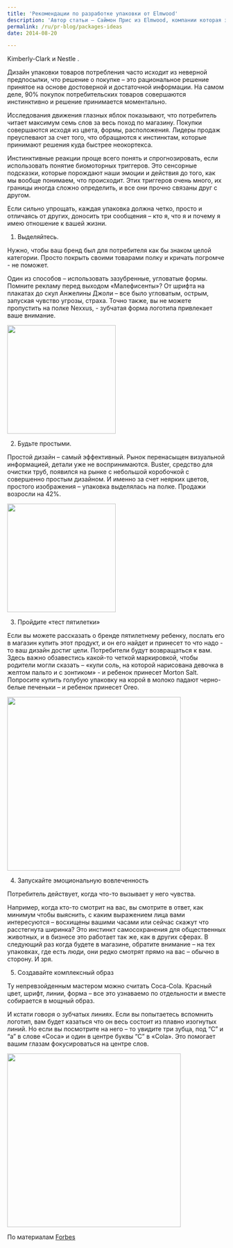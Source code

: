 ```yaml
---
title: 'Рекомендации по разработке упаковки от Elmwood'
description: 'Автор статьи – Саймон Прис из Elmwood, компании которая занимается дизайном брендов, и работает с такими клиентами, как Kimberly-Clark и Nestle .'
permalink: /ru/pr-blog/packages-ideas
date: 2014-08-20

---
```


Kimberly-Clark и Nestle .

Дизайн упаковки товаров потребления часто исходит из  неверной предпосылки, что решение о покупке – это рациональное решение принятое на основе достоверной и достаточной информации. На самом деле, 90% покупок потребительских товаров совершаются инстинктивно и решение принимается моментально.

Исследования движения глазных яблок показывают, что потребитель читает максимум семь слов за весь поход по магазину. Покупки совершаются исходя из цвета, формы, расположения. Лидеры продаж преуспевают за счет того, что обращаются к инстинктам, которые принимают решения куда быстрее неокортекса.

Инстинктивные реакции проще всего понять и спрогнозировать, если использовать понятие биомоторных триггеров. Это сенсорные подсказки, которые порождают наши эмоции и действия до того, как мы вообще понимаем, что происходит. Этих триггеров очень много, их границы иногда сложно определить, и все они  прочно связаны друг с другом.

Если сильно упрощать, каждая упаковка должна четко, просто и отличаясь от других, доносить три сообщения – кто я, что я и почему я имею отношение к вашей жизни.

1. Выделяйтесь.

Нужно, чтобы ваш бренд был для потребителя как бы знаком целой категории. Просто покрыть своими товарами полку и кричать погромче - не поможет.

Один из способов – использовать зазубренные, угловатые формы. Помните рекламу перед выходом «Малефисенты»? От шрифта на плакатах до скул Анжелины Джоли – все было угловатым, острым, запуская чувство угрозы, страха. Точно также, вы не можете пропустить на полке Nexxus, - зубчатая форма логотипа привлекает ваше внимание.

<img src="{{ site.assets }}/upload/3445388353_0a28e17981_o.jpg" alt="" class="post__img" width="250">

2. Будьте простыми.

Простой дизайн – самый эффективный. Рынок перенасыщен визуальной информацией, детали уже не воспринимаются. Buster, средство для очистки труб, появился на рынке с небольшой коробочкой с  совершенно простым дизайном. И именно за счет неярких цветов, простого изображения – упаковка выделялась на полке. Продажи возросли на 42%.

<img src="{{ site.assets }}/upload/drain_buster.jpg" alt="" class="post__img" width="250">

3. Пройдите «тест пятилетки»

Если вы можете рассказать о бренде пятилетнему ребенку, послать его в магазин купить этот продукт, и он его найдет и принесет то что надо - то ваш дизайн достиг цели. Потребители будут возвращаться к вам. Здесь важно обзавестись какой-то четкой маркировкой, чтобы родители могли сказать – «купи соль, на которой нарисована девочка в желтом пальто и с зонтиком» - и ребенок принесет Morton Salt. Попросите купить голубую упаковку на корой в молоко падают черно-белые печеньки – и ребенок принесет  Oreo.

<img src="{{ site.assets }}/upload/13962610054_9b1334d67f_z.jpg" alt="" class="post__img" width="400">

4. Запускайте эмоциональную вовлеченность

Потребитель действует, когда что-то вызывает у него чувства.

Например, когда кто-то смотрит на вас, вы смотрите в ответ, как минимум чтобы выяснить, с каким выражением лица вами интересуются – восхищены вашими часами или сейчас скажут что расстегнута ширинка? Это инстинкт самосохранения для общественных животных, и в бизнесе это работает так же, как в других сферах. В следующий раз когда будете в магазине, обратите внимание – на тех упаковках, где есть люди, они редко смотрят прямо на вас – обычно в сторону. И зря.

5. Создавайте комплексный образ

Ту непревзойденным мастером можно считать Coca-Cola. Красный цвет, шрифт, линии, форма – все это узнаваемо по отдельности и вместе собирается в мощный образ.

И кстати говоря о зубчатых линиях. Если вы попытаетесь вспомнить логотип, вам будет казаться что он весь состоит из плавно изогнутых линий. Но если вы посмотрите на него – то увидите  три зубца, под “C” и  “a” в слове  «Coca» и один в центре буквы “C” в «Cola». Это помогает вашим глазам фокусироваться на центре слов.

<img src="{{ site.assets }}/upload/2788109550_69456d32b8_z.jpg" alt="" class="post__img" width="400" >

По материалам <a href="http://www.forbes.com/sites/onmarketing/2014/07/23/the-five-things-product-packaging-must-do/">Forbes</a>

